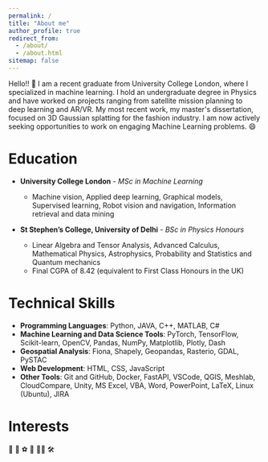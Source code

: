 ```yaml
---
permalink: /
title: "About me"
author_profile: true
redirect_from: 
  - /about/
  - /about.html
sitemap: false
---
```


<meta name="title" property="og:title" content="[Content title here]">
<meta property="og:type" content="[Content type here]">
<meta name="image" property="og:image" content="[Image URL here]">
<meta name="description" property="og:description" content="[Content description here]">
<meta name="author" content="[Author name here]">

Hello!! &#x1F44B; I am a recent graduate from University College London, where I specialized in machine learning. I hold an undergraduate degree in Physics and have worked on projects ranging from satellite mission planning to deep learning and AR/VR. My most recent work, my master's dissertation, focused on 3D Gaussian splatting for the fashion industry. I am now actively seeking opportunities to work on engaging Machine Learning problems. &#128516; 


# Education

* **University College London** - *MSc in Machine Learning*
  * Machine vision, Applied deep learning, Graphical models, Supervised learning, Robot vision and navigation, Information retrieval and data mining

* **St Stephen’s College, University of Delhi** - *BSc in Physics Honours*
  * Linear Algebra and Tensor Analysis, Advanced Calculus, Mathematical Physics, Astrophysics, Probability and Statistics and Quantum mechanics
  * Final CGPA of 8.42 (equivalent to First Class Honours in the UK)

# Technical Skills

* **Programming Languages**: Python, JAVA, C++, MATLAB, C#
* **Machine Learning and Data Science Tools**: PyTorch, TensorFlow, Scikit-learn, OpenCV, Pandas, NumPy, Matplotlib, Plotly, Dash
* **Geospatial Analysis**: Fiona, Shapely, Geopandas, Rasterio, GDAL, PySTAC 
* **Web Development**: HTML, CSS, JavaScript
* **Other Tools**: Git and GitHub, Docker, FastAPI, VSCode, QGIS, Meshlab, CloudCompare, Unity, MS Excel, VBA, Word, PowerPoint, LaTeX, Linux (Ubuntu), JIRA

# Interests
&#129302; &#128301; &#9917; &#127951; &#128104;&#8205;&#128187; &#128736;

<!-- Search emojis here https://symbl.cc/en/ -->
<!-- Site-wide configuration
------
The 

Create content & metadata
------
For 

**Markdown generator**

I have

How to edit your site's GitHub repository
------
Many 

For more info
------
More info  -->

